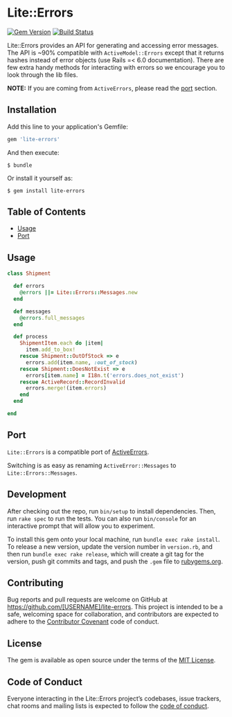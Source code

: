 # Lite::Errors

[![Gem Version](https://badge.fury.io/rb/lite-errors.svg)](http://badge.fury.io/rb/lite-errors)
[![Build Status](https://travis-ci.org/drexed/lite-errors.svg?branch=master)](https://travis-ci.org/drexed/lite-errors)

Lite::Errors provides an API for generating and accessing error messages.
The API is ~90% compatible with `ActiveModel::Errors` except that it returns
hashes instead of error objects (use Rails =< 6.0 documentation). There are
few extra handy methods for interacting with errors so we encourage you to
look through the lib files.

**NOTE:** If you are coming from `ActiveErrors`, please read the [port](#port) section.

## Installation

Add this line to your application's Gemfile:

```ruby
gem 'lite-errors'
```

And then execute:

    $ bundle

Or install it yourself as:

    $ gem install lite-errors

## Table of Contents

* [Usage](#usage)
* [Port](#port)

## Usage

```ruby
class Shipment

  def errors
    @errors ||= Lite::Errors::Messages.new
  end

  def messages
    @errors.full_messages
  end

  def process
    ShipmentItem.each do |item|
      item.add_to_box!
    rescue Shipment::OutOfStock => e
      errors.add(item.name, :out_of_stock)
    rescue Shipment::DoesNotExist => e
      errors[item.name] = I18n.t('errors.does_not_exist')
    rescue ActiveRecord::RecordInvalid
      errors.merge!(item.errors)
    end
  end

end
```

## Port

`Lite::Errors` is a compatible port of [ActiveErrors](https://github.com/drexed/active_errors).

Switching is as easy as renaming `ActiveError::Messages` to `Lite::Errors::Messages`.

## Development

After checking out the repo, run `bin/setup` to install dependencies. Then, run `rake spec` to run the tests. You can also run `bin/console` for an interactive prompt that will allow you to experiment.

To install this gem onto your local machine, run `bundle exec rake install`. To release a new version, update the version number in `version.rb`, and then run `bundle exec rake release`, which will create a git tag for the version, push git commits and tags, and push the `.gem` file to [rubygems.org](https://rubygems.org).

## Contributing

Bug reports and pull requests are welcome on GitHub at https://github.com/[USERNAME]/lite-errors. This project is intended to be a safe, welcoming space for collaboration, and contributors are expected to adhere to the [Contributor Covenant](http://contributor-covenant.org) code of conduct.

## License

The gem is available as open source under the terms of the [MIT License](https://opensource.org/licenses/MIT).

## Code of Conduct

Everyone interacting in the Lite::Errors project’s codebases, issue trackers, chat rooms and mailing lists is expected to follow the [code of conduct](https://github.com/[USERNAME]/lite-errors/blob/master/CODE_OF_CONDUCT.md).
